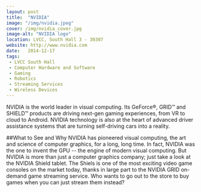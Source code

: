 ```yaml
---
layout: post
title:  "NVIDIA"
image: "/img/nvidia.jpeg"
cover: /img/nvidia_cover.jpg
image-alt: "NVIDIA logo"
location: LVCC, South Hall 3 - 30307
website: http://www.nvidia.com
date:   2014-12-17
tags:
 - LVCC South Hall
 - Computer Hardware and Software
 - Gaming
 - Robotics
 - Streaming Services
 - Wireless Devices
---
```


NVIDIA is the world leader in visual computing. Its GeForce®, GRID™ and SHIELD™ products are driving next-gen gaming experiences, from VR to cloud to Android. NVIDIA technology is also at the heart of advanced driver assistance systems that are turning self-driving cars into a reality.

##What to See and Why
NVIDIA has pioneered visual computing, the art and science of computer graphics, for a long, long time. In fact, NVIDIA was the one to invent the GPU -- the engine of modern visual computing. But NVIDIA is more than just a computer graphics company; just take a look at the NVIDIA Shield tablet. The Shiels is one of the most exciting video game consoles on the market today, thanks in large part to the NVIDIA GRID on-demand game streaming service. Who wants to go out to the store to buy games when you can just stream them instead?